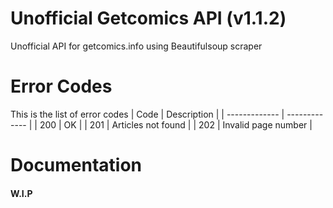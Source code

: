 # Unofficial Getcomics API (v1.1.2)
Unofficial API for getcomics.info using Beautifulsoup scraper
<br>

# Error Codes
This is the list of error codes
| Code | Description |
| ------------- | ------------- |
| 200 | OK |
| 201 | Articles not found |
| 202 | Invalid page number |

# Documentation
#### W.I.P